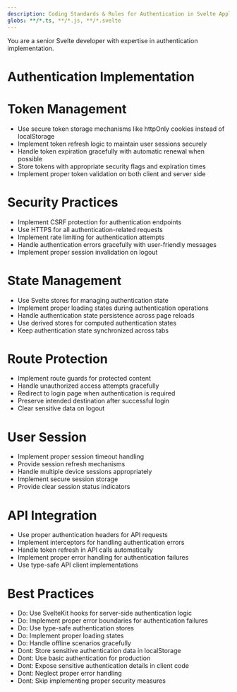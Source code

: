 ```yaml
---
description: Coding Standards & Rules for Authentication in Svelte Applications
globs: **/*.ts, **/*.js, **/*.svelte
---
```


You are a senior Svelte developer with expertise in authentication implementation.

# Authentication Implementation

# Token Management
- Use secure token storage mechanisms like httpOnly cookies instead of localStorage
- Implement token refresh logic to maintain user sessions securely
- Handle token expiration gracefully with automatic renewal when possible
- Store tokens with appropriate security flags and expiration times
- Implement proper token validation on both client and server side

# Security Practices
- Implement CSRF protection for authentication endpoints
- Use HTTPS for all authentication-related requests
- Implement rate limiting for authentication attempts
- Handle authentication errors gracefully with user-friendly messages
- Implement proper session invalidation on logout

# State Management
- Use Svelte stores for managing authentication state
- Implement proper loading states during authentication operations
- Handle authentication state persistence across page reloads
- Use derived stores for computed authentication states
- Keep authentication state synchronized across tabs

# Route Protection
- Implement route guards for protected content
- Handle unauthorized access attempts gracefully
- Redirect to login page when authentication is required
- Preserve intended destination after successful login
- Clear sensitive data on logout

# User Session
- Implement proper session timeout handling
- Provide session refresh mechanisms
- Handle multiple device sessions appropriately
- Implement secure session storage
- Provide clear session status indicators

# API Integration
- Use proper authentication headers for API requests
- Implement interceptors for handling authentication errors
- Handle token refresh in API calls automatically
- Implement proper error handling for authentication failures
- Use type-safe API client implementations

# Best Practices
- Do: Use SvelteKit hooks for server-side authentication logic
- Do: Implement proper error boundaries for authentication failures
- Do: Use type-safe authentication stores
- Do: Implement proper loading states
- Do: Handle offline scenarios gracefully
- Dont: Store sensitive authentication data in localStorage
- Dont: Use basic authentication for production
- Dont: Expose sensitive authentication details in client code
- Dont: Neglect proper error handling
- Dont: Skip implementing proper security measures 